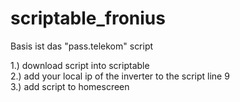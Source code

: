 # scriptable_fronius

Basis ist das "pass.telekom" script <BR>


1.) download script into scriptable <BR>
2.) add your local ip of the inverter to the script line 9 <BR>
3.) add script to homescreen <BR>
